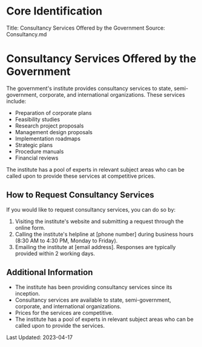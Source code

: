 # Core Identification
Title: Consultancy Services Offered by the Government
Source: Consultancy.md

# Consultancy Services Offered by the Government

The government's institute provides consultancy services to state, semi-government, corporate, and international organizations. These services include:

- Preparation of corporate plans
- Feasibility studies
- Research project proposals
- Management design proposals
- Implementation roadmaps
- Strategic plans
- Procedure manuals
- Financial reviews

The institute has a pool of experts in relevant subject areas who can be called upon to provide these services at competitive prices.

## How to Request Consultancy Services

If you would like to request consultancy services, you can do so by:

1. Visiting the institute's website and submitting a request through the online form.
2. Calling the institute's helpline at [phone number] during business hours (8:30 AM to 4:30 PM, Monday to Friday).
3. Emailing the institute at [email address]. Responses are typically provided within 2 working days.

## Additional Information

- The institute has been providing consultancy services since its inception.
- Consultancy services are available to state, semi-government, corporate, and international organizations.
- Prices for the services are competitive.
- The institute has a pool of experts in relevant subject areas who can be called upon to provide the services.

Last Updated: 2023-04-17